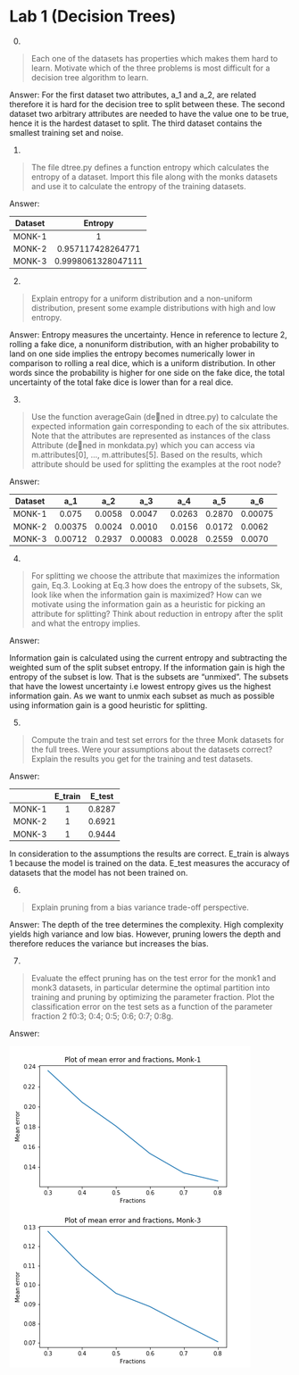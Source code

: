 # Lab 1 (Decision Trees)
0. 
> Each one of the datasets has properties which makes
them hard to learn. Motivate which of the three problems is most
difficult for a decision tree algorithm to learn.

Answer: For the first dataset two attributes, a_1 and a_2, are related therefore it is hard for the decision tree to split between these. The second dataset two arbitrary attributes are needed to have the value one to be true, hence it is the hardest dataset to split. The third dataset contains the smallest training set and noise.

1.
> The file dtree.py defines a function entropy which
calculates the entropy of a dataset. Import this file along with the monks datasets and use it to calculate the entropy of the training
datasets.

Answer: 

| Dataset        | Entropy           |
| ------------- |:-------------:| 
| MONK-1    | 1  | 
| MONK-2      | 0.957117428264771   |  
| MONK-3 |    0.9998061328047111  | 

2.
> Explain entropy for a uniform distribution and a non-uniform distribution, present some example distributions with
high and low entropy.

Answer: Entropy measures the uncertainty. Hence in reference to lecture 2, rolling a fake dice, a nonuniform distribution, with an higher probability to land on one side implies the entropy becomes numerically lower in comparison to rolling a real dice, which is a uniform distribution. In other words since the probability is higher for one side on the fake dice, the total uncertainty of the total fake dice is lower than for a real dice.

3.
>Use the function averageGain (dened in dtree.py) to calculate the expected information gain corresponding to each of the six attributes.  Note that the attributes are represented as instances of the class Attribute (dened in monkdata.py) which you can access via m.attributes[0], ..., m.attributes[5]. Based on the results, which attribute should be used for splitting the examples at the root node?

Answer: 

| Dataset | a_1     | a_2    | a_3     | a_4    | a_5    | a_6     |
|---------|:---------:|--------|---------|--------|--------|---------|
| MONK-1  | 0.075   | 0.0058 | 0.0047  | 0.0263 | 0.2870 | 0.00075 |
| MONK-2  | 0.00375 | 0.0024 | 0.0010  | 0.0156 | 0.0172 | 0.0062  |
| MONK-3  | 0.00712 | 0.2937 | 0.00083 | 0.0028 | 0.2559 | 0.0070  |


4.
>For splitting we choose the attribute that maximizes
the information gain, Eq.3. Looking at Eq.3 how does the entropy of
the subsets, Sk, look like when the information gain is maximized?
How can we motivate using the information gain as a heuristic for
picking an attribute for splitting? Think about reduction in entropy
after the split and what the entropy implies.

Answer:

Information gain is calculated using the current entropy and subtracting the weighted sum of the split subset entropy.  If the information gain is high the entropy of the subset is low. That is the subsets are “unmixed”. The subsets that have the lowest uncertainty i.e lowest entropy gives us the highest information gain. As we want to unmix each subset as much as possible using information gain is a good heuristic for splitting.
			
5.
> Compute the train and test set errors for the three Monk datasets for the full trees. Were your assumptions about the datasets correct? Explain the results you get for the training and test datasets.

Answer: 

|       | E_train          | E_test |
| ------------- |:-------------:| :-------------:| 
| MONK-1    | 1  |  0.8287 | 
| MONK-2      | 1   |   0.6921|
| MONK-3 |    1  |  0.9444 |

In consideration to the assumptions the results are correct. E_train is always 1 because the model is trained on the data. E_test measures the accuracy of datasets that the model has not been trained on.

6.
> Explain pruning from a bias variance trade-off perspective.

Answer: The depth of the tree determines the complexity. High complexity yields high variance and low bias. However, pruning lowers the depth and therefore reduces the variance but increases the bias.

7.
> Evaluate the effect pruning has on the test error for
the monk1 and monk3 datasets, in particular determine the optimal
partition into training and pruning by optimizing the parameter
fraction. Plot the classification error on the test sets as a function
of the parameter fraction 2 f0:3; 0:4; 0:5; 0:6; 0:7; 0:8g.

Answer:

<img src="monk1.png"
     alt="Monk-1"
     style="float: left; margin-right: 10px;" />

<img src="monk3.png"
     alt="Monk-3"
     style="float: left; margin-right: 10px;" />
